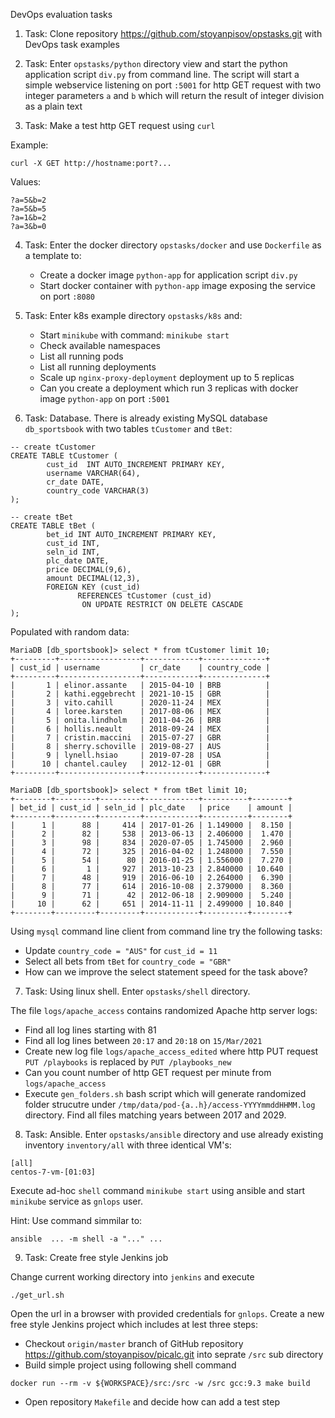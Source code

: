 DevOps evaluation tasks

1. Task: Clone repository https://github.com/stoyanpisov/opstasks.git with DevOps task examples

2. Task: Enter ```opstasks/python``` directory view and start the python application script ```div.py``` from command line. The script will start a simple webservice listening on port ```:5001```  for http GET request with two integer parameters ```a``` and ```b``` which will return the result of integer division as a plain text

3. Task: Make a test http GET request using ```curl``` 

Example:
```
curl -X GET http://hostname:port?...
```

Values:
```
?a=5&b=2
?a=5&b=5
?a=1&b=2
?a=3&b=0
```

4. Task:  Enter the docker directory ```opstasks/docker``` and use ```Dockerfile``` as a template to:
	- Create a docker image ```python-app``` for application script ```div.py```
	- Start docker container with ```python-app``` image exposing the service on port ```:8080```

5. Task: Enter k8s example directory ```opstasks/k8s``` and:
	- Start ```minikube``` with command: ```minikube start```
	- Check available namespaces
	- List all running pods
	- List all running deployments
	- Scale up ```nginx-proxy-deployment``` deployment up to 5 replicas
	- Can you create a deployment which run 3 replicas with docker image ```python-app``` on port ```:5001```

6. Task: Database. There is already existing MySQL database ```db_sportsbook``` with two tables ```tCustomer``` and ```tBet```:

```
-- create tCustomer
CREATE TABLE tCustomer (
        cust_id  INT AUTO_INCREMENT PRIMARY KEY,
        username VARCHAR(64),
        cr_date DATE,
        country_code VARCHAR(3)
);

-- create tBet
CREATE TABLE tBet (
        bet_id INT AUTO_INCREMENT PRIMARY KEY,
        cust_id INT,
        seln_id INT,
        plc_date DATE,
        price DECIMAL(9,6),
        amount DECIMAL(12,3),
        FOREIGN KEY (cust_id)
               REFERENCES tCustomer (cust_id)
                ON UPDATE RESTRICT ON DELETE CASCADE
);
```

Populated with random data:

```
MariaDB [db_sportsbook]> select * from tCustomer limit 10;
+---------+------------------+------------+--------------+
| cust_id | username         | cr_date    | country_code |
+---------+------------------+------------+--------------+
|       1 | elinor.assante   | 2015-04-10 | BRB          |
|       2 | kathi.eggebrecht | 2021-10-15 | GBR          |
|       3 | vito.cahill      | 2020-11-24 | MEX          |
|       4 | loree.karsten    | 2017-08-06 | MEX          |
|       5 | onita.lindholm   | 2011-04-26 | BRB          |
|       6 | hollis.neault    | 2018-09-24 | MEX          |
|       7 | cristin.maccini  | 2015-07-27 | GBR          |
|       8 | sherry.schoville | 2019-08-27 | AUS          |
|       9 | lynell.hsiao     | 2019-07-28 | USA          |
|      10 | chantel.cauley   | 2012-12-01 | GBR          |
+---------+------------------+------------+--------------+

MariaDB [db_sportsbook]> select * from tBet limit 10;
+--------+---------+---------+------------+----------+--------+
| bet_id | cust_id | seln_id | plc_date   | price    | amount |
+--------+---------+---------+------------+----------+--------+
|      1 |      88 |     414 | 2017-01-26 | 1.149000 |  8.150 |
|      2 |      82 |     538 | 2013-06-13 | 2.406000 |  1.470 |
|      3 |      98 |     834 | 2020-07-05 | 1.745000 |  2.960 |
|      4 |      72 |     325 | 2016-04-02 | 1.248000 |  7.550 |
|      5 |      54 |      80 | 2016-01-25 | 1.556000 |  7.270 |
|      6 |       1 |     927 | 2013-10-23 | 2.840000 | 10.640 |
|      7 |      48 |     919 | 2016-06-10 | 2.264000 |  6.390 |
|      8 |      77 |     614 | 2016-10-08 | 2.379000 |  8.360 |
|      9 |      71 |      42 | 2012-06-18 | 2.909000 |  5.240 |
|     10 |      62 |     651 | 2014-11-11 | 2.499000 | 10.840 |
+--------+---------+---------+------------+----------+--------+
```

Using ```mysql``` command line client from command line try the following tasks:

 - Update ```country_code = "AUS"``` for ```cust_id = 11```
 - Select all bets from ```tBet``` for ```country_code = "GBR"```
 - How can we improve the select statement speed for the task above?

7. Task: Using linux shell. Enter ```opstasks/shell``` directory.

The file ```logs/apache_access``` contains randomized Apache http server logs:

 - Find all log lines starting with 81
 - Find all log lines between ```20:17``` and ```20:18``` on ```15/Mar/2021```
 - Create new log file ```logs/apache_access_edited``` where http PUT request ```PUT /playbooks``` is replaced by ```PUT /playbooks_new```
 - Can you count number of http GET request per minute from ```logs/apache_access```
 - Execute ```gen_folders.sh``` bash script which will generate randomized folder strucutre under ```/tmp/data/pod-{a..h}/access-YYYYmmddHHMM.log``` directory. Find all files matching  years between 2017 and 2029.

8. Task: Ansible. Enter ```opstasks/ansible``` directory and use already existing inventory ```inventory/all``` with three identical VM's:

```
[all]
centos-7-vm-[01:03]
```

Execute ad-hoc ```shell``` command ```minikube start``` using ansible and start ```minikube``` service as ```gnlops``` user.

Hint: Use command simmilar to:

```
ansible  ... -m shell -a "..." ...
```

9. Task: Create free style Jenkins job


Change current working directory into ```jenkins``` and execute

```
./get_url.sh
```

Open the url in a browser with provided credentials for ```gnlops```. Create a new free style Jenkins project which includes at lest three steps:

- Checkout ```origin/master``` branch of GitHub repository https://github.com/stoyanpisov/picalc.git into seprate ```/src``` sub directory
- Build simple project using following shell command

```
docker run --rm -v ${WORKSPACE}/src:/src -w /src gcc:9.3 make build
```

- Open repository ```Makefile``` and decide how can add a test step
